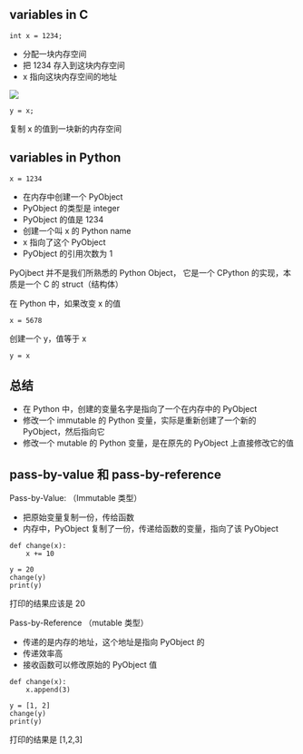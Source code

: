 ## variables in C

```
int x = 1234;
```

- 分配一块内存空间
- 把 1234 存入到这块内存空间
- x 指向这块内存空间的地址

![](./image/c-x1.PNG")

```
y = x;
```

复制 x 的值到一块新的内存空间

## variables in Python

```
x = 1234
```

- 在内存中创建一个 PyObject
- PyObject 的类型是 integer
- PyObject 的值是 1234
- 创建一个叫 x 的 Python name
- x 指向了这个 PyObject
- PyObject 的引用次数为 1

PyOjbect 并不是我们所熟悉的 Python Object， 它是一个 CPython 的实现，本质是一个 C 的 struct（结构体）

在 Python 中，如果改变 x 的值

```
x = 5678
```

创建一个 y，值等于 x

```
y = x
```

## 总结

- 在 Python 中，创建的变量名字是指向了一个在内存中的 PyObject
- 修改一个 immutable 的 Python 变量，实际是重新创建了一个新的 PyObject，然后指向它
- 修改一个 mutable 的 Python 变量，是在原先的 PyObject 上直接修改它的值

## pass-by-value 和 pass-by-reference

Pass-by-Value: （Immutable 类型）

- 把原始变量复制一份，传给函数
- 内存中，PyObject 复制了一份，传递给函数的变量，指向了该 PyObject

```
def change(x):
    x += 10

y = 20
change(y)
print(y)
```

打印的结果应该是 20

Pass-by-Reference （mutable 类型）

- 传递的是内存的地址，这个地址是指向 PyObject 的
- 传递效率高
- 接收函数可以修改原始的 PyObject 值

```
def change(x):
    x.append(3)

y = [1, 2]
change(y)
print(y)
```

打印的结果是 [1,2,3]
